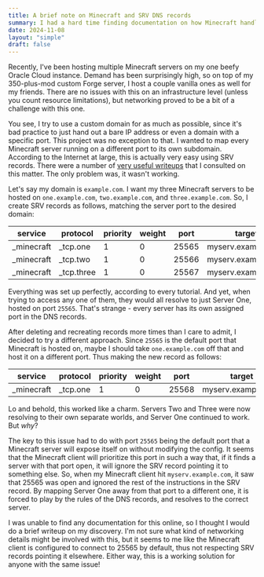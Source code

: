 ```yaml
---
title: A brief note on Minecraft and SRV DNS records
summary: I had a hard time finding documentation on how Minecraft handles servers hosted on SRV records.
date: 2024-11-08
layout: "simple"
draft: false
---
```


Recently, I've been hosting multiple Minecraft servers on my one beefy Oracle Cloud instance. Demand has been surprisingly high, so on top of my 350-plus-mod custom Forge server, I host a couple vanilla ones as well for my friends. There are no issues with this on an infrastructure level (unless you count resource limitations), but networking proved to be a bit of a challenge with this one.

You see, I try to use a custom domain for as much as possible, since it's bad practice to just hand out a bare IP address or even a domain with a specific port. This project was no exception to that. I wanted to map every Minecraft server running on a different port to its own subdomain. According to the Internet at large, this is actually very easy using SRV records. There were a number of [very useful writeups](https://www.mcmiddleearth.com/community/wiki/setting-up-a-srv-record/) that I consulted on this matter. The only problem was, it wasn't working.

Let's say my domain is `example.com`. I want my three Minecraft servers to be hosted on `one.example.com`, `two.example.com`, and `three.example.com`. So, I create SRV records as follows, matching the server port to the desired domain:

| service    | protocol   | priority | weight | port  | target             |
|------------|------------|----------|--------|-------|--------------------|
| _minecraft | _tcp.one   | 1        | 0      | 25565 | myserv.example.com |
| _minecraft | _tcp.two   | 1        | 0      | 25566 | myserv.example.com |
| _minecraft | _tcp.three | 1        | 0      | 25567 | myserv.example.com |

Everything was set up perfectly, according to every tutorial. And yet, when trying to access any one of them, they would all resolve to just Server One, hosted on port `25565`. That's strange - every server has its own assigned port in the DNS records.

After deleting and recreating records more times than I care to admit, I decided to try a different approach. Since `25565` is the default port that Minecraft is hosted on, maybe I should take `one.example.com` off that and host it on a different port. Thus making the new record as follows:

| service    | protocol   | priority | weight | port  | target             |
|------------|------------|----------|--------|-------|--------------------|
| _minecraft | _tcp.one   | 1        | 0      | 25568 | myserv.example.com |

Lo and behold, this worked like a charm. Servers Two and Three were now resolving to their own separate worlds, and Server One continued to work. But *why*?

The key to this issue had to do with port `25565` being the default port that a Minecraft server will expose itself on without modifying the config. It seems that the Minecraft client will prioritize this port in such a way that, if it finds a server with that port open, it will ignore the SRV record pointing it to something else. So, when my Minecraft client hit `myserv.example.com`, it saw that 25565 was open and ignored the rest of the instructions in the SRV record. By mapping Server One away from that port to a different one, it is forced to play by the rules of the DNS records, and resolves to the correct server.

I was unable to find any documentation for this online, so I thought I would do a brief writeup on my discovery. I'm not sure what kind of networking details might be involved with this, but it seems to me like the Minecraft client is configured to connect to 25565 by default, thus not respecting SRV records pointing it elsewhere. Either way, this is a working solution for anyone with the same issue!

